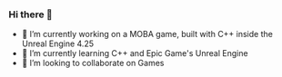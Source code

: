 ### Hi there 👋

<!--
**jgarside1678/jgarside1678** is a ✨ _special_ ✨ repository because its `README.md` (this file) appears on your GitHub profile.
!-->

- 🔭 I’m currently working on a MOBA game, built with C++ inside the Unreal Engine 4.25
- 🌱 I’m currently learning C++ and Epic Game's Unreal Engine
- 👯 I’m looking to collaborate on Games
